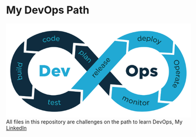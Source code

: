 # My DevOps Path
![My DevOps Path](devops.png)
All files in this repository are challenges on the path to learn DevOps, My [LinkedIn](https://www.linkedin.com/in/nadav-chen22/)
